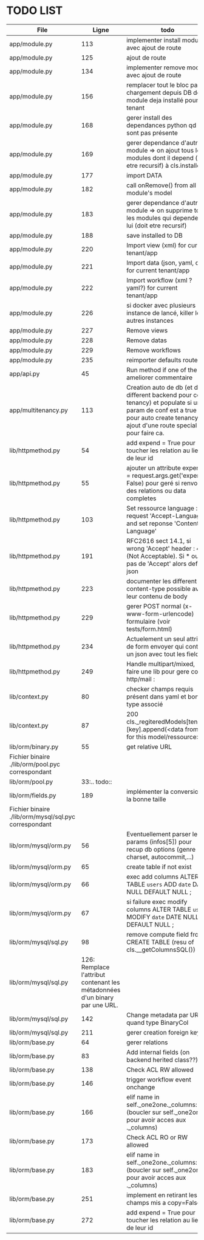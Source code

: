 # TODO LIST

|File|Ligne|todo|
|----|-----|----|
|app/module.py|113| implementer install module avec ajout de route|
|app/module.py|125| ajout de route|
|app/module.py|134| implementer remove module avec ajout de route|
|app/module.py|156| remplacer tout le bloc pas chargement depuis DB des module deja installé pour ce tenant|
|app/module.py|168| gerer install des dependances python qd elle sont pas présente|
|app/module.py|169| gerer dependance d'autre module => on ajout tous les modules dont il depend (doit etre recursif) à cls.installed|
|app/module.py|177| import DATA|
|app/module.py|182| call onRemove() from all module's model|
|app/module.py|183| gerer dependance d'autre module => on supprime tous les modules qui depende de lui (doit etre recursif)|
|app/module.py|188| save installed to DB|
|app/module.py|220| Import view (xml) for current tenant/app|
|app/module.py|221| Import data (json, yaml, csv) for current tenant/app|
|app/module.py|222| Import workflow (xml ? yaml?) for current tenant/app|
|app/module.py|226| si docker avec plusieurs instance de lancé, killer les autres instances|
|app/module.py|227| Remove views|
|app/module.py|228| Remove datas|
|app/module.py|229| Remove workflows|
|app/module.py|235| reimporter defaults routes|
|app/api.py|45|Run method if one of the  ameliorer commentaire|
|app/multitenancy.py|113| Creation auto de db (et des different backend pour ce tenancy) et populate si un param de conf est a true pour auto create tenancy et ajout d'une route special pour faire ca.|
|lib/httpmethod.py|54| add expend = True pour toucher les relation au lieux de leur id|
|lib/httpmethod.py|55| ajouter un attribute expend = request.args.get('expend', False) pour geré si renvoi url des relations ou data completes|
|lib/httpmethod.py|103| Set ressource language : request 'Accept-Language' and set reponse 'Content-Language'|
|lib/httpmethod.py|191| RFC2616 sect 14.1, si wrong 'Accept' header : 406 (Not Acceptable). Si * ou pas de 'Accept' alors default json|
|lib/httpmethod.py|223| documenter les different content-type possible avec leur contenu de body|
|lib/httpmethod.py|229| gerer POST normal (x-www-form-urlencode) formulaire (voir tests/form.html)|
|lib/httpmethod.py|234| Actuelement un seul attribut de form envoyer qui contient un json avec tout les fields :|
|lib/httpmethod.py|249| Handle multipart/mixed, faire une lib pour gere corp http/mail :|
|lib/context.py|80| checker champs requis présent dans yaml et bon type associé|
|lib/context.py|87|200 cls._regiteredModels[tenant][key].append(<data from DB for this model/ressource>)|
|lib/orm/binary.py|55| get relative URL|
Fichier binaire ./lib/orm/pool.pyc correspondant|
|lib/orm/pool.py|33:.. todo::|
|lib/orm/fields.py|189| implémenter la conversion à la bonne taille|
Fichier binaire ./lib/orm/mysql/sql.pyc correspondant|
|lib/orm/mysql/orm.py|56| Eventuellement parser les params (infos[5]) pour recup db options (genre charset, autocommit,...)|
|lib/orm/mysql/orm.py|65| create table if not exist|
|lib/orm/mysql/orm.py|66| exec add columns ALTER TABLE `users` ADD `date` DATE NULL DEFAULT NULL ;|
|lib/orm/mysql/orm.py|67| si failure exec modify columns ALTER TABLE `users` MODIFY `date` DATE NULL DEFAULT NULL ;|
|lib/orm/mysql/sql.py|98| remove compute field from CREATE TABLE (resu of cls.__getColumnsSQL())|
|lib/orm/mysql/sql.py|126:         Remplace l'attribut contenant les métadonnées d'un binary par une URL.|
|lib/orm/mysql/sql.py|142| Change metadata par URL quand type BinaryCol|
|lib/orm/mysql/sql.py|211| gerer creation foreign key|
|lib/orm/base.py|64| gerer relations|
|lib/orm/base.py|83| Add internal fields (on backend herited class??)|
|lib/orm/base.py|138| Check ACL RW allowed|
|lib/orm/base.py|146| trigger workflow event onchange|
|lib/orm/base.py|166| elif name in self._one2one._columns: (boucler sur self._one2one pour avoir acces aux ._columns)|
|lib/orm/base.py|173| Check ACL RO or RW allowed|
|lib/orm/base.py|183| elif name in self._one2one._columns: (boucler sur self._one2one pour avoir acces aux ._columns)|
|lib/orm/base.py|251| implement en retirant les champs mis a copy=False|
|lib/orm/base.py|272| add expend = True pour toucher les relation au lieux de leur id|
